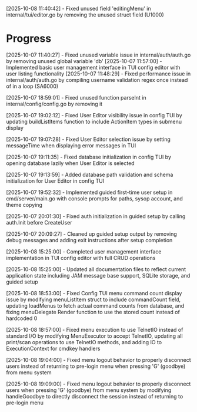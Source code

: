 [2025-10-08 11:40:42] - Fixed unused field 'editingMenu' in internal/tui/editor.go by removing the unused struct field (U1000)
# Progress

[2025-10-07 11:40:27] - Fixed unused variable issue in internal/auth/auth.go by removing unused global variable 'db'
[2025-10-07 11:57:00] - Implemented basic user management interface in TUI config editor with user listing functionality
[2025-10-07 11:48:29] - Fixed performance issue in internal/auth/auth.go by compiling username validation regex once instead of in a loop (SA6000)

[2025-10-07 18:59:01] - Fixed unused function parseInt in internal/config/config.go by removing it

[2025-10-07 19:02:12] - Fixed User Editor visibility issue in config TUI by updating buildListItems function to include ActionItem types in submenu display

[2025-10-07 19:07:28] - Fixed User Editor selection issue by setting messageTime when displaying error messages in TUI

[2025-10-07 19:11:35] - Fixed database initialization in config TUI by opening database lazily when User Editor is selected

[2025-10-07 19:13:59] - Added database path validation and schema initialization for User Editor in config TUI

[2025-10-07 19:52:32] - Implemented guided first-time user setup in cmd/server/main.go with console prompts for paths, sysop account, and theme copying

[2025-10-07 20:01:30] - Fixed auth initialization in guided setup by calling auth.Init before CreateUser

[2025-10-07 20:09:27] - Cleaned up guided setup output by removing debug messages and adding exit instructions after setup completion

[2025-10-08 15:25:00] - Completed user management interface implementation in TUI config editor with full CRUD operations

[2025-10-08 15:25:00] - Updated all documentation files to reflect current application state including JAM message base support, SQLite storage, and guided setup

[2025-10-08 18:53:00] - Fixed Config TUI menu command count display issue by modifying menuListItem struct to include commandCount field, updating loadMenus to fetch actual command counts from database, and fixing menuDelegate Render function to use the stored count instead of hardcoded 0

[2025-10-08 18:57:00] - Fixed menu execution to use TelnetIO instead of standard I/O by modifying MenuExecutor to accept TelnetIO, updating all print/scan operations to use TelnetIO methods, and adding IO to ExecutionContext for cmdkey handlers

[2025-10-08 19:04:00] - Fixed menu logout behavior to properly disconnect users instead of returning to pre-login menu when pressing 'G' (goodbye) from menu system

[2025-10-08 19:09:00] - Fixed menu logout behavior to properly disconnect users when pressing 'G' (goodbye) from menu system by modifying handleGoodbye to directly disconnect the session instead of returning to pre-login menu
